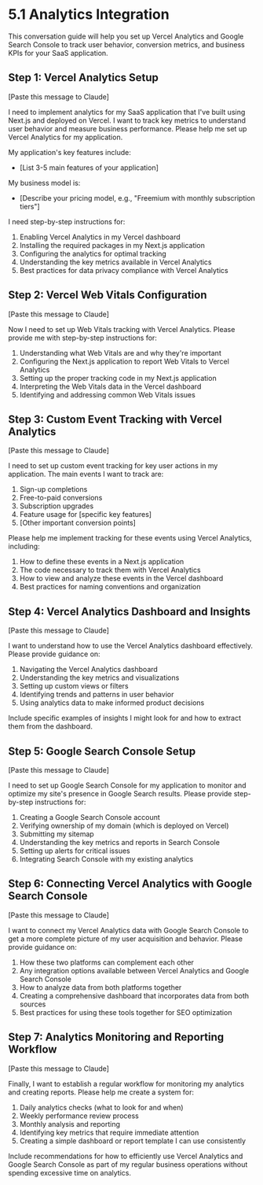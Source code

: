 # 5.1 Analytics Integration

This conversation guide will help you set up Vercel Analytics and Google Search Console to track user behavior, conversion metrics, and business KPIs for your SaaS application.

## Step 1: Vercel Analytics Setup

[Paste this message to Claude]

I need to implement analytics for my SaaS application that I've built using Next.js and deployed on Vercel. I want to track key metrics to understand user behavior and measure business performance. Please help me set up Vercel Analytics for my application.

My application's key features include:
- [List 3-5 main features of your application]

My business model is:
- [Describe your pricing model, e.g., "Freemium with monthly subscription tiers"]

I need step-by-step instructions for:
1. Enabling Vercel Analytics in my Vercel dashboard
2. Installing the required packages in my Next.js application
3. Configuring the analytics for optimal tracking
4. Understanding the key metrics available in Vercel Analytics
5. Best practices for data privacy compliance with Vercel Analytics

## Step 2: Vercel Web Vitals Configuration

[Paste this message to Claude]

Now I need to set up Web Vitals tracking with Vercel Analytics. Please provide me with step-by-step instructions for:

1. Understanding what Web Vitals are and why they're important
2. Configuring the Next.js application to report Web Vitals to Vercel Analytics
3. Setting up the proper tracking code in my Next.js application
4. Interpreting the Web Vitals data in the Vercel dashboard
5. Identifying and addressing common Web Vitals issues

## Step 3: Custom Event Tracking with Vercel Analytics

[Paste this message to Claude]

I need to set up custom event tracking for key user actions in my application. The main events I want to track are:

1. Sign-up completions
2. Free-to-paid conversions
3. Subscription upgrades
4. Feature usage for [specific key features]
5. [Other important conversion points]

Please help me implement tracking for these events using Vercel Analytics, including:
1. How to define these events in a Next.js application
2. The code necessary to track them with Vercel Analytics
3. How to view and analyze these events in the Vercel dashboard
4. Best practices for naming conventions and organization

## Step 4: Vercel Analytics Dashboard and Insights

[Paste this message to Claude]

I want to understand how to use the Vercel Analytics dashboard effectively. Please provide guidance on:

1. Navigating the Vercel Analytics dashboard
2. Understanding the key metrics and visualizations
3. Setting up custom views or filters
4. Identifying trends and patterns in user behavior
5. Using analytics data to make informed product decisions

Include specific examples of insights I might look for and how to extract them from the dashboard.

## Step 5: Google Search Console Setup

[Paste this message to Claude]

I need to set up Google Search Console for my application to monitor and optimize my site's presence in Google Search results. Please provide step-by-step instructions for:

1. Creating a Google Search Console account
2. Verifying ownership of my domain (which is deployed on Vercel)
3. Submitting my sitemap
4. Understanding the key metrics and reports in Search Console
5. Setting up alerts for critical issues
6. Integrating Search Console with my existing analytics

## Step 6: Connecting Vercel Analytics with Google Search Console

[Paste this message to Claude]

I want to connect my Vercel Analytics data with Google Search Console to get a more complete picture of my user acquisition and behavior. Please provide guidance on:

1. How these two platforms can complement each other
2. Any integration options available between Vercel Analytics and Google Search Console
3. How to analyze data from both platforms together
4. Creating a comprehensive dashboard that incorporates data from both sources
5. Best practices for using these tools together for SEO optimization

## Step 7: Analytics Monitoring and Reporting Workflow

[Paste this message to Claude]

Finally, I want to establish a regular workflow for monitoring my analytics and creating reports. Please help me create a system for:

1. Daily analytics checks (what to look for and when)
2. Weekly performance review process
3. Monthly analysis and reporting
4. Identifying key metrics that require immediate attention
5. Creating a simple dashboard or report template I can use consistently

Include recommendations for how to efficiently use Vercel Analytics and Google Search Console as part of my regular business operations without spending excessive time on analytics. 